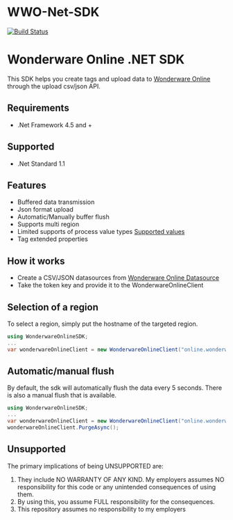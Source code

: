 # WWO-Net-SDK

[![Build Status](https://travis-ci.org/sebcc/WWO-Net-SDK.svg?branch=master)](https://travis-ci.org/sebcc/WWO-Net-SDK)

Wonderware Online .NET SDK
==========================
This SDK helps you create tags and upload data to [Wonderware Online](https://online.wonderware.com) through the upload csv/json API.

Requirements
-----------
- .Net Framework 4.5 and +

Supported
-----------
- .Net Standard 1.1

Features
-----------
- Buffered data transmission
- Json format upload
- Automatic/Manually buffer flush
- Supports multi region
- Limited supports of process value types [Supported values](https://online.wonderware.com/Help/#324169.htm)
- Tag extended properties

How it works
-----------
- Create a CSV/JSON datasources from [Wonderware Online Datasource](https://online.wonderware.com/DataSourceManagement) 
- Take the token key and provide it to the WonderwareOnlineClient

Selection of a region
-----------
To select a region, simply put the hostname of the targeted region.

```c#
using WonderwareOnlineSDK;
...
var wonderwareOnlineClient = new WonderwareOnlineClient("online.wonderware.com", "PROVIDE TOKEN HERE");
```

Automatic/manual flush
-----------
By default, the sdk will automatically flush the data every 5 seconds.  There is also a manual flush that is available.

```c#
using WonderwareOnlineSDK;
...
var wonderwareOnlineClient = new WonderwareOnlineClient("online.wonderware.com", "PROVIDE TOKEN HERE");
wonderwareOnlineClient.PurgeAsync();
```

Unsupported
-----------

The primary implications of being UNSUPPORTED are:

1. They include NO WARRANTY OF ANY KIND. My employers assumes NO responsibility for this code or any unintended consequences of using them.
2. By using this, you assume FULL responsibility for the consequences.
3. This repository assumes no responsibility to my employers
